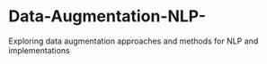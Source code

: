 # Data-Augmentation-NLP-
Exploring data augmentation approaches and methods for NLP and implementations
